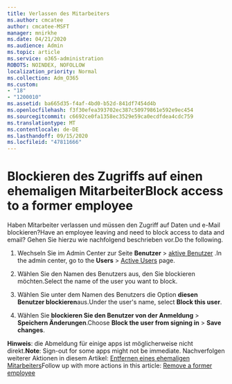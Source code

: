 ```yaml
---
title: Verlassen des Mitarbeiters
ms.author: cmcatee
author: cmcatee-MSFT
manager: mnirkhe
ms.date: 04/21/2020
ms.audience: Admin
ms.topic: article
ms.service: o365-administration
ROBOTS: NOINDEX, NOFOLLOW
localization_priority: Normal
ms.collection: Adm_O365
ms.custom:
- "18"
- "1200010"
ms.assetid: ba665d35-f4af-4bd0-b52d-841df7454d4b
ms.openlocfilehash: f3f30efea393702ec387c50979861e592e9ec454
ms.sourcegitcommit: c6692ce0fa1358ec3529e59ca0ecdfdea4cdc759
ms.translationtype: MT
ms.contentlocale: de-DE
ms.lasthandoff: 09/15/2020
ms.locfileid: "47811666"
---
```

# <a name="block-access-to-a-former-employee"></a><span data-ttu-id="bb5bf-102">Blockieren des Zugriffs auf einen ehemaligen Mitarbeiter</span><span class="sxs-lookup"><span data-stu-id="bb5bf-102">Block access to a former employee</span></span>

<span data-ttu-id="bb5bf-103">Haben Mitarbeiter verlassen und müssen den Zugriff auf Daten und e-Mail blockieren?</span><span class="sxs-lookup"><span data-stu-id="bb5bf-103">Have an employee leaving and need to block access to data and email?</span></span> <span data-ttu-id="bb5bf-104">Gehen Sie hierzu wie nachfolgend beschrieben vor.</span><span class="sxs-lookup"><span data-stu-id="bb5bf-104">Do the following.</span></span>
  
1. <span data-ttu-id="bb5bf-105">Wechseln Sie im Admin Center zur Seite **Benutzer** \> [aktive Benutzer](https://go.microsoft.com/fwlink/p/?linkid=834822) .</span><span class="sxs-lookup"><span data-stu-id="bb5bf-105">In the admin center, go to the **Users** \> [Active Users](https://go.microsoft.com/fwlink/p/?linkid=834822) page.</span></span>

2. <span data-ttu-id="bb5bf-106">Wählen Sie den Namen des Benutzers aus, den Sie blockieren möchten.</span><span class="sxs-lookup"><span data-stu-id="bb5bf-106">Select the name of the user you want to block.</span></span>

3. <span data-ttu-id="bb5bf-107">Wählen Sie unter dem Namen des Benutzers die Option **diesen Benutzer blockieren**aus.</span><span class="sxs-lookup"><span data-stu-id="bb5bf-107">Under the user's name, select **Block this user**.</span></span>

4. <span data-ttu-id="bb5bf-108">Wählen Sie **blockieren Sie den Benutzer von der Anmeldung** \> **Speichern Änderungen**.</span><span class="sxs-lookup"><span data-stu-id="bb5bf-108">Choose **Block the user from signing in** \> **Save changes**.</span></span>

<span data-ttu-id="bb5bf-109">**Hinweis**: die Abmeldung für einige apps ist möglicherweise nicht direkt.</span><span class="sxs-lookup"><span data-stu-id="bb5bf-109">**Note**: Sign-out for some apps might not be immediate.</span></span> <span data-ttu-id="bb5bf-110">Nachverfolgen weiterer Aktionen in diesem Artikel: [Entfernen eines ehemaligen Mitarbeiters](https://docs.microsoft.com/microsoft-365/admin/add-users/remove-former-employee)</span><span class="sxs-lookup"><span data-stu-id="bb5bf-110">Follow up with more actions in this article: [Remove a former employee](https://docs.microsoft.com/microsoft-365/admin/add-users/remove-former-employee)</span></span>